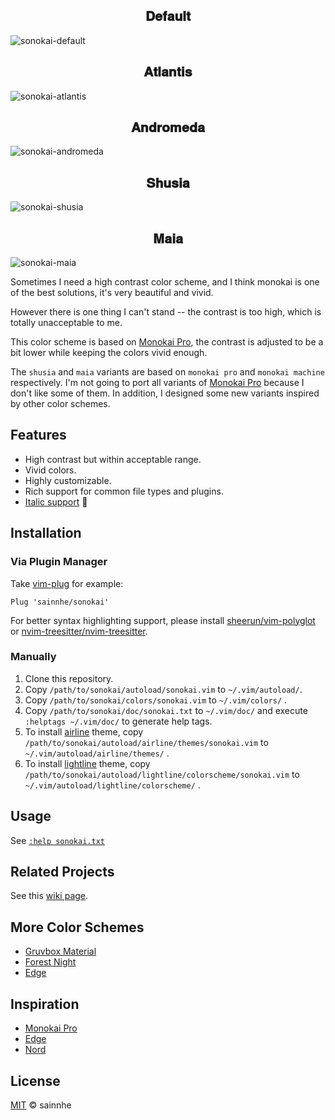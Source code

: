 <h2 align="center">
𝐃𝐞𝐟𝐚𝐮𝐥𝐭
</h2>

![sonokai-default](https://user-images.githubusercontent.com/37491630/87916859-a03dad80-caa6-11ea-9694-b34c4a980672.png)

<h2 align="center">
𝐀𝐭𝐥𝐚𝐧𝐭𝐢𝐬
</h2>

![sonokai-atlantis](https://user-images.githubusercontent.com/37491630/87898134-ecc1c280-ca7f-11ea-8bff-df8269398b88.png)

<h2 align="center">
𝐀𝐧𝐝𝐫𝐨𝐦𝐞𝐝𝐚
</h2>

![sonokai-andromeda](https://user-images.githubusercontent.com/37491630/87898138-ee8b8600-ca7f-11ea-90ea-681955458c68.png)

<h2 align="center">
𝐒𝐡𝐮𝐬𝐢𝐚
</h2>

![sonokai-shusia](https://user-images.githubusercontent.com/37491630/87898140-f0ede000-ca7f-11ea-8371-6dd5f0a205d2.png)

<h2 align="center">
𝐌𝐚𝐢𝐚
</h2>

![sonokai-maia](https://user-images.githubusercontent.com/37491630/87898142-f2b7a380-ca7f-11ea-98ea-4c4e832cdbf1.png)

Sometimes I need a high contrast color scheme, and I think monokai is one of the best solutions, it's very beautiful and vivid.

However there is one thing I can't stand -- the contrast is too high, which is totally unacceptable to me.

This color scheme is based on [Monokai Pro](https://monokai.pro/vscode), the contrast is adjusted to be a bit lower while keeping the colors vivid enough.

The `shusia` and `maia` variants are based on `monokai pro` and `monokai machine` respectively. I'm not going to port all variants of [Monokai Pro](https://monokai.pro/vscode) because I don't like some of them. In addition, I designed some new variants inspired by other color schemes.

## Features

- High contrast but within acceptable range.
- Vivid colors.
- Highly customizable.
- Rich support for common file types and plugins.
- [Italic support](https://github.com/sainnhe/icursive-nerd-font) 🎉

## Installation

### Via Plugin Manager

Take [vim-plug](https://github.com/junegunn/vim-plug) for example:

```vim
Plug 'sainnhe/sonokai'
```

For better syntax highlighting support, please install [sheerun/vim-polyglot](https://github.com/sheerun/vim-polyglot) or [nvim-treesitter/nvim-treesitter](https://github.com/nvim-treesitter/nvim-treesitter).

### Manually

1. Clone this repository.
2. Copy `/path/to/sonokai/autoload/sonokai.vim` to `~/.vim/autoload/`.
3. Copy `/path/to/sonokai/colors/sonokai.vim` to `~/.vim/colors/` .
4. Copy `/path/to/sonokai/doc/sonokai.txt` to `~/.vim/doc/` and execute `:helptags ~/.vim/doc/` to generate help tags.
5. To install [airline](https://github.com/vim-airline/vim-airline) theme, copy `/path/to/sonokai/autoload/airline/themes/sonokai.vim` to `~/.vim/autoload/airline/themes/` .
6. To install [lightline](https://github.com/itchyny/lightline.vim) theme, copy `/path/to/sonokai/autoload/lightline/colorscheme/sonokai.vim` to `~/.vim/autoload/lightline/colorscheme/` .

## Usage

See [`:help sonokai.txt`](https://github.com/sainnhe/sonokai/blob/master/doc/sonokai.txt)

## Related Projects

See this [wiki page](https://github.com/sainnhe/sonokai/wiki/Related-Projects).

## More Color Schemes

- [Gruvbox Material](https://github.com/sainnhe/gruvbox-material)
- [Forest Night](https://github.com/sainnhe/forest-night)
- [Edge](https://github.com/sainnhe/edge)

## Inspiration

- [Monokai Pro](https://monokai.pro/vscode)
- [Edge](https://github.com/sainnhe/edge)
- [Nord](https://www.nordtheme.com)

## License

[MIT](./LICENSE) © sainnhe
